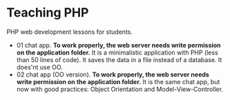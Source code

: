 # Teaching PHP
PHP web development lessons for students.

* 01 chat app. **To work properly, the web server needs write permission on the application folder.** It is a minimalistic application with PHP (less than 50 lines of code). It saves the data in a file instead of a database. It does'nt use OO.
* 02 chat app (OO version). **To work properly, the web server needs write permission on the application folder.** It is the same chat app, but now with good practices: Object Orientation and Model-View-Controller.
